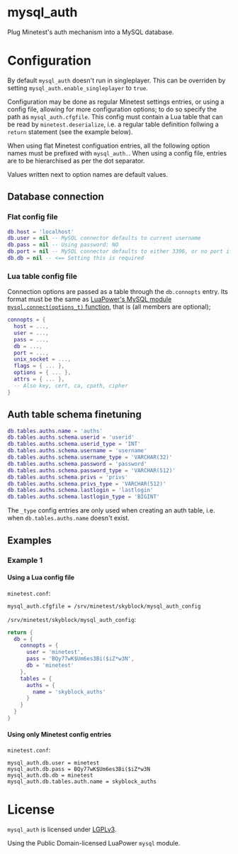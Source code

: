 # mysql_auth

Plug Minetest's auth mechanism into a MySQL database.

# Configuration

By default `mysql_auth` doesn't run in singleplayer. This can be overriden by setting
`mysql_auth.enable_singleplayer` to `true`.

Configuration may be done as regular Minetest settings entries, or using a config file, allowing
for more configuration options; to do so specify the path as `mysql_auth.cfgfile`. This config
must contain a Lua table that can be read by `minetest.deserialize`, i.e. a regular table
definition follwing a `return` statement (see the example below).

When using flat Minetest configuation entries, all the following option names must be prefixed
with `mysql_auth.`. When using a config file, entries are to be hierarchised as per the dot
separator.

Values written next to option names are default values.

## Database connection

### Flat config file

```lua
db.host = 'localhost'
db.user = nil -- MySQL connector defaults to current username
db.pass = nil -- Using password: NO
db.port = nil -- MySQL connector defaults to either 3306, or no port if using localhost/unix socket
db.db = nil -- <== Setting this is required
```

### Lua table config file

Connection options are passed as a table through the `db.connopts` entry.
Its format must be the same as [LuaPower's MySQL module `mysql.connect(options_t)` function][mycn],
that is (all members are optional);

```lua
connopts = {
  host = ...,
  user = ...,
  pass = ...,
  db = ...,
  port = ...,
  unix_socket = ...,
  flags = { ... },
  options = { ... },
  attrs = { ... },
  -- Also key, cert, ca, cpath, cipher
}
```

## Auth table schema finetuning

```lua
db.tables.auths.name = 'auths'
db.tables.auths.schema.userid = 'userid'
db.tables.auths.schema.userid_type = 'INT'
db.tables.auths.schema.username = 'username'
db.tables.auths.schema.username_type = 'VARCHAR(32)'
db.tables.auths.schema.password = 'password'
db.tables.auths.schema.password_type = 'VARCHAR(512)'
db.tables.auths.schema.privs = 'privs'
db.tables.auths.schema.privs_type = 'VARCHAR(512)'
db.tables.auths.schema.lastlogin = 'lastlogin'
db.tables.auths.schema.lastlogin_type = 'BIGINT'
```

The `_type` config entries are only used when creating an auth table, i.e. when
`db.tables.auths.name` doesn't exist.

## Examples

### Example 1

#### Using a Lua config file

`minetest.conf`:
```
mysql_auth.cfgfile = /srv/minetest/skyblock/mysql_auth_config
```

`/srv/minetest/skyblock/mysql_auth_config`:
```lua
return {
  db = {
    connopts = {
      user = 'minetest',
      pass = 'BQy77wK$Um6es3Bi($iZ*w3N',
      db = 'minetest'
    },
    tables = {
      auths = {
        name = 'skyblock_auths'
      }
    }
  }
}
```

#### Using only Minetest config entries

`minetest.conf`:
```
mysql_auth.db.user = minetest
mysql_auth.db.pass = BQy77wK$Um6es3Bi($iZ*w3N
mysql_auth.db.db = minetest
mysql_auth.db.tables.auth.name = skyblock_auths
```

# License

`mysql_auth` is licensed under [LGPLv3](https://www.gnu.org/licenses/lgpl.html).

Using the Public Domain-licensed LuaPower `mysql` module.


[mycn]: https://luapower.com/mysql#mysql.connectoptions_t---conn
